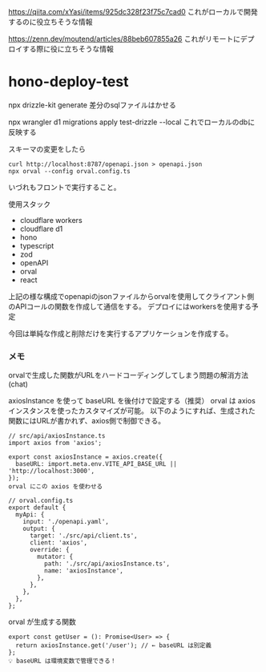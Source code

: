 https://qiita.com/xYasi/items/925dc328f23f75c7cad0
これがローカルで開発するのに役立ちそうな情報

https://zenn.dev/moutend/articles/88beb607855a26
これがリモートにデプロイする際に役に立ちそうな情報
# hono-deploy-test


npx drizzle-kit generate
差分のsqlファイルはかせる

npx wrangler d1 migrations apply test-drizzle --local
これでローカルのdbに反映する



スキーマの変更をしたら
```
curl http://localhost:8787/openapi.json > openapi.json
npx orval --config orval.config.ts
```

いづれもフロントで実行すること。

使用スタック
* cloudflare workers
* cloudflare d1
* hono
* typescript
* zod
* openAPI
* orval
* react

上記の様な構成でopenapiのjsonファイルからorvalを使用してクライアント側のAPIコールの関数を作成して通信をする。
デプロイにはworkersを使用する予定

今回は単純な作成と削除だけを実行するアプリケーションを作成する。

### メモ

orvalで生成した関数がURLをハードコーディングしてしまう問題の解消方法(chat)

axiosInstance を使って baseURL を後付けで設定する（推奨）
orval は axios インスタンスを使ったカスタマイズが可能。
以下のようにすれば、生成された関数にはURLが書かれず、axios側で制御できる。


```
// src/api/axiosInstance.ts
import axios from 'axios';

export const axiosInstance = axios.create({
  baseURL: import.meta.env.VITE_API_BASE_URL || 'http://localhost:3000',
});
orval にこの axios を使わせる
```

```
// orval.config.ts
export default {
  myApi: {
    input: './openapi.yaml',
    output: {
      target: './src/api/client.ts',
      client: 'axios',
      override: {
        mutator: {
          path: './src/api/axiosInstance.ts',
          name: 'axiosInstance',
        },
      },
    },
  },
};
```
orval が生成する関数

```
export const getUser = (): Promise<User> => {
  return axiosInstance.get('/user'); // ← baseURL は別定義
};
💡 baseURL は環境変数で管理できる！
```
